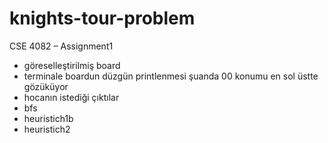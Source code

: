 # knights-tour-problem
CSE 4082 – Assignment1

- göreselleştirilmiş board
- terminale boardun düzgün printlenmesi
    şuanda 00 konumu en sol üstte gözüküyor
- hocanın istediği çıktılar
- bfs
- heuristich1b
- heuristich2
